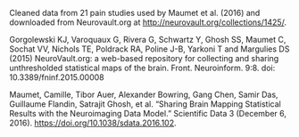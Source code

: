 Cleaned data from 21 pain studies used by Maumet et al. (2016) and downloaded from Neurovault.org at http://neurovault.org/collections/1425/.

Gorgolewski KJ, Varoquaux G, Rivera G, Schwartz Y, Ghosh SS, Maumet C, Sochat VV, Nichols TE, Poldrack RA, Poline J-B, Yarkoni T and Margulies DS (2015) NeuroVault.org: a web-based repository for collecting and sharing unthresholded statistical maps of the brain. Front. Neuroinform. 9:8. doi: 10.3389/fninf.2015.00008

Maumet, Camille, Tibor Auer, Alexander Bowring, Gang Chen, Samir Das, Guillaume Flandin, Satrajit Ghosh, et al. “Sharing Brain Mapping Statistical Results with the Neuroimaging Data Model.” Scientific Data 3 (December 6, 2016). https://doi.org/10.1038/sdata.2016.102.
